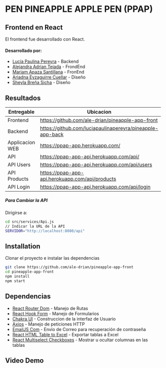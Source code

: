 # PEN PINEAPPLE APPLE PEN (PPAP)

## Frontend en React
El frontend fue desarrollado con React. 

#### Desarrollado por:
- [Lucía Paulina Pereyra](https://github.com/luciapaulinapereyra) - Backend
- [Alejandra Adrian Tejada](https://github.com/ale-drian) - FrondEnd
- [Mariam Apaza Santillana](https://github.com/mapaza) - FronEnd
- [Ariadna Eyzaguirre Cuellar](https://github.com/ariaeyza) - Diseño
- [Sheyla Breña Sicha](https://github.com/ariaeyza) - Diseño

## Resultados

| Entregable | Ubicacion |
| ------ | ------ |
| Frontend |https://github.com/ale-drian/pineapple-app-front |
| Backend | https://github.com/luciapaulinapereyra/pineapple-app-back |
| Applicacion WEB | https://ppap-app.herokuapp.com/ |
| API | https://ppap-app-api.herokuapp.com/api/ |
| API Users| https://ppap-app-api.herokuapp.com/api/users |
| API Products| https://ppap-app-api.herokuapp.com/api/products |
| API Login| https://ppap-app-api.herokuapp.com/api/login |

##### Para Cambiar la API 
Dirigirse a:
```sh
cd src/services/Api.js
// Indicar la URL de la API
SERVIDOR="http://localhost:8080/api"
```

## Installation
Clonar el proyecto e instalar las dependencias
```sh
git clone https://github.com/ale-drian/pineapple-app-front
cd pineapple-app-front
npm install
npm start
```

## Dependencias
- [React Router Dom](https://v5.reactrouter.com/web/guides/quick-start) - Manejo de Rutas
- [React Hook Form](https://react-hook-form.com/) - Manejo de Formularios
- [Chakra UI](https://chakra-ui.com/) - Construccion de la interfaz de Usuario
- [Axios](https://www.npmjs.com/package/axios?__cf_chl_captcha_tk__=Xuu6cXSdGwtJQs5EpNobR_lxidMXNa4.E14nioPjcgw-1637774081-0-gaNycGzNB30) - Manejo de peticiones HTTP
- [EmailJS Com](https://www.emailjs.com/docs/examples/reactjs/) - Envio de Correo para recuperación de contraseña
- [React HTML Table to Excel](https://www.npmjs.com/package/react-html-table-to-excel) - Exportar tablas a Excel
- [React Multiselect Checkboxes](https://www.npmjs.com/package/react-multiselect-checkboxes) - Mostrar u ocultar columnas en las tablas

## Video Demo
